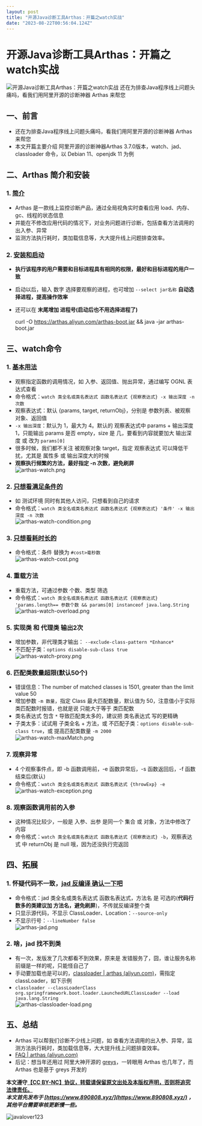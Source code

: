 ```yaml
---
layout: post
title: "开源Java诊断工具Arthas：开篇之watch实战"
date: "2023-08-22T00:56:04.124Z"
---
```

开源Java诊断工具Arthas：开篇之watch实战
===========================

![开源Java诊断工具Arthas：开篇之watch实战](https://img2023.cnblogs.com/blog/814845/202308/814845-20230821225342792-2127424402.png) 还在为排查Java程序线上问题头痛吗，看我们用阿里开源的诊断神器 Arthas 来帮您

一、前言
----

*   还在为排查Java程序线上问题头痛吗，看我们用阿里开源的诊断神器 Arthas 来帮您
*   本文开篇主要介绍 阿里开源的诊断神器Arthas 3.7.0版本，watch、jad、classloader 命令，以 Debian 11、openjdk 11 为例

二、Arthas 简介和安装
--------------

### 1\. [简介](https://arthas.aliyun.com/doc/)

*   Arthas 是一款线上监控诊断产品，通过全局视角实时查看应用 load、内存、gc、线程的状态信息
*   并能在不修改应用代码的情况下，对业务问题进行诊断，包括查看方法调用的出入参、异常
*   监测方法执行耗时，类加载信息等，大大提升线上问题排查效率。

### 2\. [安装和启动](https://arthas.aliyun.com/doc/install-detail.html)

*   **执行该程序的用户需要和目标进程具有相同的权限，最好和目标进程的用户一致**
*   启动以后，输入 数字 选择要观察的进程，也可增加 `--select jar名称` **自动选择进程，提高操作效率**
*   还可以在 **末尾增加 进程号(启动后也不用选择进程了)**

    curl -O https://arthas.aliyun.com/arthas-boot.jar && java -jar arthas-boot.jar
    

三、watch命令
---------

### 1\. [基本用法](https://arthas.aliyun.com/doc/watch.html)

*   观察指定函数的调用情况，如 入参、返回值、抛出异常，通过编写 OGNL 表达式查看
*   命令格式：`watch 类全名或类名表达式 函数名表达式 {观察表达式} -x 输出深度 -n 次数`
*   观察表达式：默认 {params, target, returnObj}，分别是 参数列表、被观察对象、返回值
*   `-x 输出深度`：默认为 1，最大为 4。默认的 观察表达式中 params + 输出深度 1，只能输出 params 是否 empty，size 是 几，要看到内容就要加大 输出深度 或 改为 `params[0]`
*   很多时候，我们都不关注 被观察对象 target，指定 观察表达式 可以降低干扰，尤其是 属性多 或 输出深度大的时候
*   **观察执行频繁的方法，最好指定 -n 次数，避免刷屏**  
    ![arthas-watch.png](https://img.890808.xyz/file/javalover123/2023/08/arthas-watch.png)

### 2\. [只想看满足条件的](https://arthas.aliyun.com/doc/watch.html#%E6%9D%A1%E4%BB%B6%E8%A1%A8%E8%BE%BE%E5%BC%8F%E7%9A%84%E4%BE%8B%E5%AD%90)

*   如 测试环境 同时有其他人访问，只想看到自己的请求
*   命令格式：`watch 类全名或类名表达式 函数名表达式 {观察表达式} '条件' -x 输出深度 -n 次数`  
    ![arthas-watch-condition.png](https://img.890808.xyz/file/javalover123/2023/08/arthas-watch-condition.png)

### 3\. [只想看耗时长的](https://arthas.aliyun.com/doc/watch.html#%E6%8C%89%E7%85%A7%E8%80%97%E6%97%B6%E8%BF%9B%E8%A1%8C%E8%BF%87%E6%BB%A4)

*   命令格式：条件 替换为 `#cost>毫秒数`  
    ![arthas-watch-cost.png](https://img.890808.xyz/file/javalover123/2023/08/arthas-watch-cost.png)

### 4\. 重载方法

*   重载方法，可通过参数 个数、类型 筛选
*   命令格式：`watch 类全名或类名表达式 函数名表达式 {观察表达式} 'params.length== 参数个数 && params[0] instanceof java.lang.String`  
    ![arthas-watch-overload.png](https://img.890808.xyz/file/javalover123/2023/08/arthas-watch-overload.png)

### 5\. 实现类 和 代理类 输出2次

*   增加参数，非代理类才输出： `--exclude-class-pattern *Enhance*`
*   不匹配子类：`options disable-sub-class true`  
    ![arthas-watch-proxy.png](https://img.890808.xyz/file/javalover123/2023/08/arthas-watch-proxy.png)

### 6\. 匹配类数量超限(默认50个)

*   错误信息：The number of matched classes is 1501, greater than the limit value 50
*   增加参数 `-m 数量`，指定 Class 最大匹配数量，默认值为 50，注意值小于实际类匹配数时报错，也就是说 只能大于等于 类匹配数
*   类名表达式 包含 `*` 导致匹配类太多的，建议把 类名表达式 写的更精确
*   子类太多：试试用 子类全名 + 方法，或 不匹配子类：`options disable-sub-class true`，或 提高匹配类数量 `-m 2000`  
    ![arthas-watch-maxMatch.png](https://img.890808.xyz/file/javalover123/2023/08/arthas-watch-maxMatch.png)

### 7\. 观察异常

*   4 个观察事件点，即 -b 函数调用前，-e 函数异常后，-s 函数返回后，-f 函数结束后(默认)
*   命令格式：`watch 类全名或类名表达式 函数名表达式 {throwExp} -e`  
    ![arthas-watch-exception.png](https://img.890808.xyz/file/javalover123/2023/08/arthas-watch-exception.png)

### 8\. 观察函数调用前的入参

*   这种情况比较少，一般是 入参、出参 是同一个 集合 或 对象，方法中修改了 内容
*   命令格式：`watch 类全名或类名表达式 函数名表达式 {观察表达式} -b`，观察表达式 中 returnObj 是 null 哦，因为还没执行完返回

四、拓展
----

### 1\. 怀疑代码不一致，[jad 反编译 确认一下吧](https://arthas.aliyun.com/doc/jad.html)

*   命令格式：jad 类全名或类名表达式 函数名表达式，方法名 是 可选的(**代码行数多的类建议加 方法名，避免刷屏**)，不传就反编译整个类
*   只显示源代码，不显示 ClassLoader、Location：`--source-only`
*   不显示行号：`--lineNumber false`  
    ![arthas-jad.png](https://img.890808.xyz/file/javalover123/2023/08/arthas-jad.png)

### 2\. 啥，jad 找不到类

*   有一次，发版发了几次都看不到效果，原来是 发错服务了，囧，谁让服务名称前缀是一样的呢，只能怪自己了
*   手动要加载也是可以的，[classloader | arthas (aliyun.com)](https://arthas.aliyun.com/doc/classloader.html#%E4%BD%BF%E7%94%A8-classloader-%E5%8E%BB%E5%8A%A0%E8%BD%BD%E7%B1%BB)，需指定 classLoader，如下示例
*   `classloader --classLoaderClass org.springframework.boot.loader.LaunchedURLClassLoader --load java.lang.String`  
    ![arthas-classloader-load.png](https://img.890808.xyz/file/javalover123/2023/08/arthas-classloader-load.png)

五、总结
----

*   Arthas 可以帮我们诊断不少线上问题，如 查看方法调用的出入参、异常，监测方法执行耗时，类加载信息等，大大提升线上问题排查效率。
*   [FAQ | arthas (aliyun.com)](https://arthas.aliyun.com/doc/faq.html)
*   后记：想当年还用过 阿里大神开源的 [greys](https://github.com/oldmanpushcart/greys-anatomy)，一转眼用 Arthas 也几年了，而 Arthas 也是基于 greys 开发的

**本文遵守[【CC BY-NC】协议，转载请保留原文出处及本版权声明，否则将追究法律责任。](https://creativecommons.org/licenses/by-nc/4.0/)**  
_**本文首先发布于 [https://www.890808.xyz/](https://www.890808.xyz/) ，其他平台需要审核更新慢一些。**_

![javalover123](https://img.890808.xyz/file/javalover123/2023/04/688b88cfd4ed9f6fcd56828b849ce47c.jpg)
